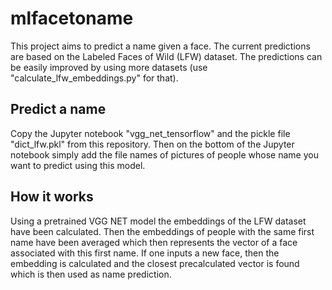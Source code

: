 # mlfacetoname
This project aims to predict a name given a face. The current predictions are based on the Labeled Faces of Wild (LFW) dataset. The predictions can be easily improved by using more datasets (use "calculate_lfw_embeddings.py" for that).

## Predict a name
Copy the Jupyter notebook "vgg_net_tensorflow" and the pickle file "dict_lfw.pkl" from this repository. Then on the bottom of the Jupyter notebook simply add the file names of pictures of people whose name you want to predict using this model.

## How it works
Using a pretrained VGG NET model the embeddings of the LFW dataset have been calculated. Then the embeddings of people with the same first name have been averaged which then represents the vector of a face associated with this first name. If one inputs a new face, then the embedding is calculated and the closest precalculated vector is found which is then used as name prediction.
